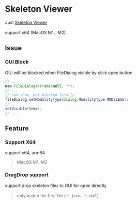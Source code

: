 Skeleton Viewer
===
Just [Skeleton Viewer](http://zh.esotericsoftware.com/spine-skeleton-viewer)

support x64 (MacOS M1、M2)

## Issue

### GUI Block
GUI will be blocked when FileDialog visible by click open button  

```java
// ...
new FileDialog((Frame)null, "");
// ...
// can show, but blocked finally 
fileDialog.setModalityType(Dialog.ModalityType.MODELESS);
// ...
setVisible(true);
// ...
```

## Feature

### Support X64
support x64, arm64
> MacOS M1, M2

### DragDrop support
support drop skeleton files to GUI for open directly
> only match the first file ( `*.json`、`*.skel`)

